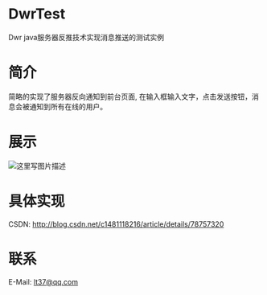 # DwrTest
Dwr java服务器反推技术实现消息推送的测试实例

# 简介
简略的实现了服务器反向通知到前台页面, 在输入框输入文字，点击发送按钮，消息会被通知到所有在线的用户。

# 展示
![这里写图片描述](http://img.blog.csdn.net/20171209094425107?watermark/2/text/aHR0cDovL2Jsb2cuY3Nkbi5uZXQvYzE0ODExMTgyMTY=/font/5a6L5L2T/fontsize/400/fill/I0JBQkFCMA==/dissolve/70/gravity/SouthEast)

# 具体实现
CSDN: http://blog.csdn.net/c1481118216/article/details/78757320

# 联系
E-Mail: lt37@qq.com